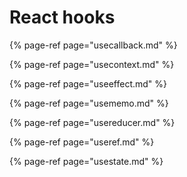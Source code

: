 # React hooks

{% page-ref page="usecallback.md" %}

{% page-ref page="usecontext.md" %}

{% page-ref page="useeffect.md" %}

{% page-ref page="usememo.md" %}

{% page-ref page="usereducer.md" %}

{% page-ref page="useref.md" %}

{% page-ref page="usestate.md" %}



